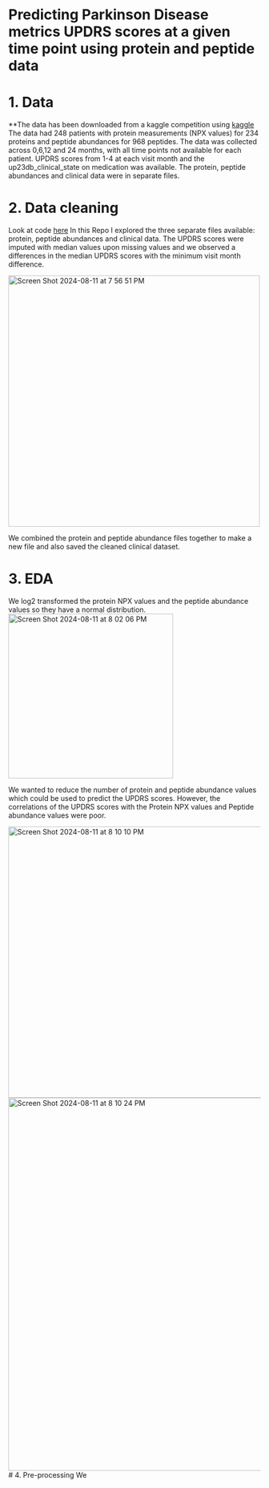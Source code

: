 
# Predicting Parkinson Disease metrics UPDRS scores at a given time point using protein and peptide data 
# 1. Data
**The data has been downloaded from a kaggle competition using [kaggle](https://www.kaggle.com/competitions/amp-parkinsons-disease-progression-prediction/data.)
The  data had  248 patients with protein measurements (NPX values) for 234 proteins and peptide abundances for 968 peptides. The data was collected across 0,6,12 and 24 months, with all time points not available for each patient. UPDRS scores from 1-4 at each visit month and the up23db_clinical_state on medication was available. The protein, peptide abundances and clinical data were in separate files.
# 2. Data cleaning
Look at code [here](https://github.com/mt98/Datascience/blob/06301f45273ce34637a670a0347f6e65a961d626/Second_capstone/Capstone_two_1-Data_wrangling.ipynb)
In this Repo I explored the three separate files available: protein, peptide abundances and clinical data. The UPDRS scores were imputed with median values upon missing values and we observed a differences in the median UPDRS scores with the minimum visit month difference.

<img width="502" alt="Screen Shot 2024-08-11 at 7 56 51 PM" src="https://github.com/user-attachments/assets/ea8cd43d-37c9-4ff1-9b7e-2001ef54d061">

We combined the protein and peptide abundance files together to make a new file and also saved the cleaned clinical dataset. 

# 3. EDA
We log2 transformed the protein NPX values and the peptide abundance values so they have a normal distribution.
<img width="329" alt="Screen Shot 2024-08-11 at 8 02 06 PM" src="https://github.com/user-attachments/assets/4d10cbc4-a78d-45cf-a472-d94370100056">

We wanted to reduce the number of protein and peptide abundance values which could be used to predict the UPDRS scores. However, the correlations of the UPDRS scores with the Protein NPX values and Peptide abundance values were poor.

<img width="542" alt="Screen Shot 2024-08-11 at 8 10 10 PM" src="https://github.com/user-attachments/assets/521ce2e6-dcf9-4ea9-8d9e-ebf19d2edf90">

<img width="745" alt="Screen Shot 2024-08-11 at 8 10 24 PM" src="https://github.com/user-attachments/assets/3d338c82-d15d-4b83-b713-9f6d1d871e0b">
# 4. Pre-processing
We 



